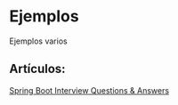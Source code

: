# Ejemplos

Ejemplos varios

## Artículos:

[Spring Boot Interview Questions & Answers](https://javatechonline.com/spring-boot-interview-questions/)
